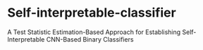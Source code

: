 # Self-interpretable-classifier
A Test Statistic Estimation-Based Approach for Establishing Self-Interpretable CNN-Based Binary Classifiers
